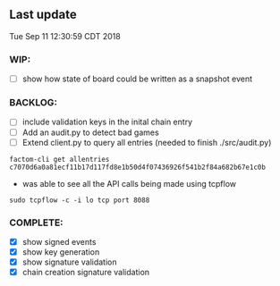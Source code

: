 ## Last update

Tue Sep 11 12:30:59 CDT 2018

### WIP:

- [ ] show how state of board could be written as a snapshot event

### BACKLOG:

- [ ] include validation keys in the inital chain entry
- [ ] Add an audit.py to detect bad games
- [ ] Extend client.py to query all entries (needed to finish ./src/audit.py)

```
factom-cli get allentries c7070d6a0a81ecf11b17d117fd8e1b50d4f07436926f541b2f84a682b67e1c0b
```

- was able to see all the API calls being made using tcpflow

```
sudo tcpflow -c -i lo tcp port 8088
```

### COMPLETE:

- [x] show signed events
- [x] show key generation
- [x] show signature validation 
- [x] chain creation signature validation 
